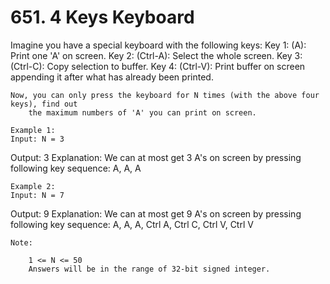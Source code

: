 # 651. 4 Keys Keyboard

Imagine you have a special keyboard with the following keys: 
    Key 1: (A): Print one 'A' on screen.
    Key 2: (Ctrl-A): Select the whole screen.
    Key 3: (Ctrl-C): Copy selection to buffer.
    Key 4: (Ctrl-V): Print buffer on screen appending it after what has already been
        printed. 

    Now, you can only press the keyboard for N times (with the above four keys), find out
        the maximum numbers of 'A' you can print on screen.

    Example 1:
    Input: N = 3
Output: 3
Explanation:
We can at most get 3 A's on screen by pressing following key sequence:
A, A, A

    

    Example 2:
    Input: N = 7
Output: 9
Explanation:
We can at most get 9 A's on screen by pressing following key sequence:
A, A, A, Ctrl A, Ctrl C, Ctrl V, Ctrl V

    

    Note:
    
        1 <= N <= 50
        Answers will be in the range of 32-bit signed integer.